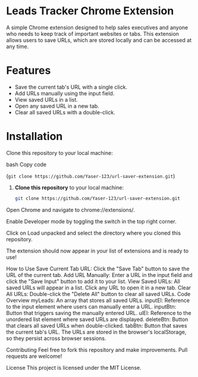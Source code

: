 # Leads Tracker Chrome Extension
A simple Chrome extension designed to help sales executives and anyone who needs to keep track of important websites or tabs. This extension allows users to save URLs, which are stored locally and can be accessed at any time.

# Features
- Save the current tab's URL with a single click.
- Add URLs manually using the input field.
- View saved URLs in a list.
- Open any saved URL in a new tab.
- Clear all saved URLs with a double-click.
# Installation
Clone this repository to your local machine:

bash
Copy code

(``` git clone https://github.com/Yaser-123/url-saver-extension.git ```)

1. **Clone this repository** to your local machine:
   ```bash
   git clone https://github.com/Yaser-123/url-saver-extension.git
Open Chrome and navigate to chrome://extensions/.

Enable Developer mode by toggling the switch in the top right corner.

Click on Load unpacked and select the directory where you cloned this repository.

The extension should now appear in your list of extensions and is ready to use!

How to Use
Save Current Tab URL: Click the "Save Tab" button to save the URL of the current tab.
Add URL Manually: Enter a URL in the input field and click the "Save Input" button to add it to your list.
View Saved URLs: All saved URLs will appear in a list. Click any URL to open it in a new tab.
Clear All URLs: Double-click the "Delete All" button to clear all saved URLs.
Code Overview
myLeads: An array that stores all saved URLs.
inputEl: Reference to the input element where users can manually enter a URL.
inputBtn: Button that triggers saving the manually entered URL.
ulEl: Reference to the unordered list element where saved URLs are displayed.
deleteBtn: Button that clears all saved URLs when double-clicked.
tabBtn: Button that saves the current tab's URL.
The URLs are stored in the browser's localStorage, so they persist across browser sessions.

Contributing
Feel free to fork this repository and make improvements. Pull requests are welcome!

License
This project is licensed under the MIT License.

